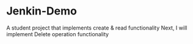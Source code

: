 ﻿# Jenkin-Demo
 A student project that implements create & read functionality
 Next, I will implement Delete operation functionality
